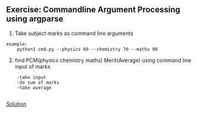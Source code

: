 ## Exercise: Commandline Argument Processing using argparse

1. Take subject marks as command line arguments 

```
example: 
    python3 cmd.py --physics 60 --chemistry 70 --maths 90
```

2. find PCM(physics chemistry maths) Merit(Average) using command line input of marks

```
    -take input
    -do sum of marks
    -take average
     
```



[Solution](https://github.com/codebasics/py/blob/master/Basics/python_basics/24_argparse/24_argparse.py)
